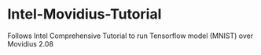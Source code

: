 # Intel-Movidius-Tutorial
Follows Intel Comprehensive Tutorial to run Tensorflow model (MNIST) over Movidius 2.08

